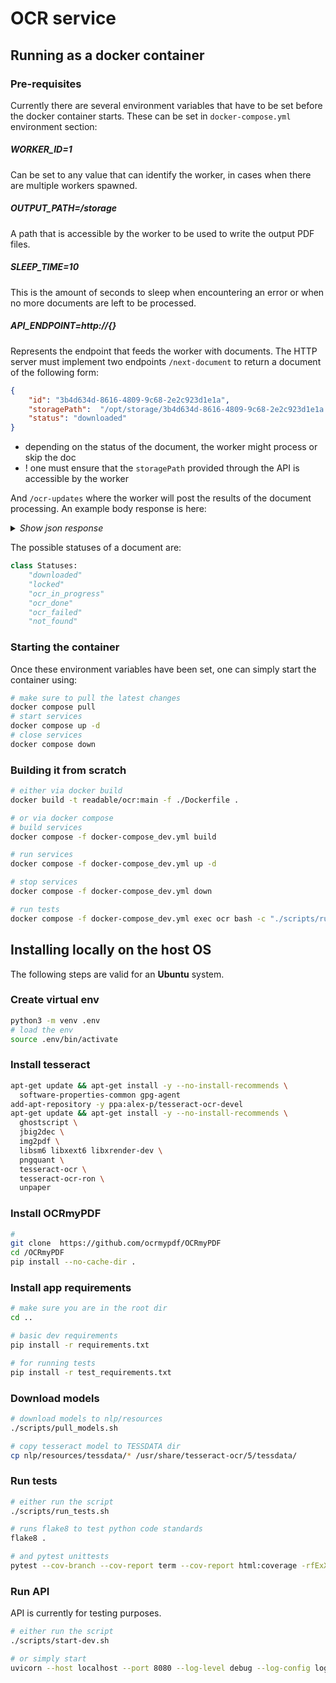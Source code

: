 # OCR service

## Running as a docker container

### Pre-requisites

Currently there are several environment variables that have to be set before the docker container starts.
These can be set in `docker-compose.yml` environment section:

##### WORKER_ID=1
Can be set to any value that can identify the worker, in cases when there are multiple workers spawned.

##### OUTPUT_PATH=/storage
A path that is accessible by the worker to be used to write the output PDF files.

##### SLEEP_TIME=10
This is the amount of seconds to sleep when encountering an error or when no more documents are left to be processed.

##### API_ENDPOINT=http://{}
Represents the endpoint that feeds the worker with documents. 
The HTTP server must implement two endpoints `/next-document` to return a document of the following form:
```json
{
    "id": "3b4d634d-8616-4809-9c68-2e2c923d1e1a",
    "storagePath":  "/opt/storage/3b4d634d-8616-4809-9c68-2e2c923d1e1a.pdf",
    "status": "downloaded"
}
```
- depending on the status of the document, the worker might process or skip the doc
- ! one must ensure that the `storagePath` provided through the API is accessible by the worker

And `/ocr-updates` where the worker will post the results of the document processing.
An example body response is here:

<details>
<summary><i>Show json response</i></summary>

```json
{
    "worker_id": 1,
    "id": "3b4d634d-8616-4809-9c68-2e2c923d1e1a",
    "status": "ocr_done",
    "message": "",
    "analysis": {
        "input_status": "downloaded",
        "input_file": "nlp/documents/3b4d634d-8616-4809-9c68-2e2c923d1e1a.pdf",
        "ocr_file": "nlp/documents/analysis/3b4d634d-8616-4809-9c68-2e2c923d1e1a_ocr.pdf",
        "text": "...",
        "ocr_quality": 95.63,
        "highlight_file": "nlp/documents/analysis/3b4d634d-8616-4809-9c68-2e2c923d1e1a_highlight.pdf",
        "highlight_metadata": [
            {
                "keyword": "Guvern",
                "occs": [
                    {
                        "page": 0,
                        "location": {
                            "x1": 373.2699890136719,
                            "x2": 398.5975036621094,
                            "y1": 157.97280883789062,
                            "y2": 166.973388671875
                        }
                    },
                    {
                        "page": 0,
                        "location": {
                            "x1": 389.4679870605469,
                            "x2": 425.0047302246094,
                            "y1": 262.2874755859375,
                            "y2": 275.288330078125
                        }
                    },
                    {
                        "page": 0,
                        "location": {
                            "x1": 463.6180114746094,
                            "x2": 491.4978332519531,
                            "y1": 438.09368896484375,
                            "y2": 449.0943603515625
                        }
                    },
                    {
                        "page": 1,
                        "location": {
                            "x1": 340.6679992675781,
                            "x2": 369.3157653808594,
                            "y1": 737.9363403320312,
                            "y2": 749.9359741210938
                        }
                    }
                ],
                "total_occs": 4
            }
        ]
    }
}
```
</details>

The possible statuses of a document are:
```python
class Statuses:
    "downloaded"
    "locked"
    "ocr_in_progress"
    "ocr_done"
    "ocr_failed"
    "not_found"
```

### Starting the container
Once these environment variables have been set, one can simply start the container using:
```bash
# make sure to pull the latest changes
docker compose pull
# start services
docker compose up -d 
# close services
docker compose down 
```

### Building it from scratch

```bash
# either via docker build
docker build -t readable/ocr:main -f ./Dockerfile .

# or via docker compose
# build services
docker compose -f docker-compose_dev.yml build 

# run services
docker compose -f docker-compose_dev.yml up -d 

# stop services
docker compose -f docker-compose_dev.yml down

# run tests
docker compose -f docker-compose_dev.yml exec ocr bash -c "./scripts/run_tests.sh"
```



## Installing locally on the host OS
The following steps are valid for an **Ubuntu** system.

### Create virtual env
```bash 
python3 -m venv .env
# load the env
source .env/bin/activate
```

### Install tesseract
```bash
apt-get update && apt-get install -y --no-install-recommends \
  software-properties-common gpg-agent
add-apt-repository -y ppa:alex-p/tesseract-ocr-devel
apt-get update && apt-get install -y --no-install-recommends \
  ghostscript \
  jbig2dec \
  img2pdf \
  libsm6 libxext6 libxrender-dev \
  pngquant \
  tesseract-ocr \
  tesseract-ocr-ron \
  unpaper
```

### Install OCRmyPDF
```bash
#
git clone  https://github.com/ocrmypdf/OCRmyPDF
cd /OCRmyPDF
pip install --no-cache-dir .
```

### Install app requirements
```bash 
# make sure you are in the root dir
cd ..

# basic dev requirements
pip install -r requirements.txt

# for running tests
pip install -r test_requirements.txt
```

### Download models
```bash
# download models to nlp/resources
./scripts/pull_models.sh

# copy tesseract model to TESSDATA dir
cp nlp/resources/tessdata/* /usr/share/tesseract-ocr/5/tessdata/
```

### Run tests
```bash
# either run the script
./scripts/run_tests.sh

# runs flake8 to test python code standards
flake8 .

# and pytest unittests
pytest --cov-branch --cov-report term --cov-report html:coverage -rfExX --color=yes .
```


### Run API
API is currently for testing purposes.
```bash
# either run the script
./scripts/start-dev.sh

# or simply start
uvicorn --host localhost --port 8080 --log-level debug --log-config logging.ini api.api:app
```
